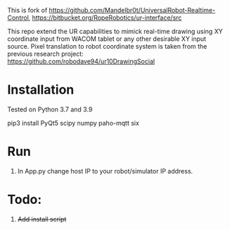 
This is fork of https://github.com/Mandelbr0t/UniversalRobot-Realtime-Control, https://bitbucket.org/RopeRobotics/ur-interface/src

This repo extend the UR capabilities to mimick real-time drawing using XY coordinate input from WACOM tablet or any other desirable XY input source. Pixel translation to robot coordinate system is taken from the previous research project: https://github.com/robodave94/ur10DrawingSocial


# Installation
Tested on Python 3.7 and 3.9

pip3 install PyQt5 scipy numpy paho-mqtt six
# Run
1. In App.py change host IP to your robot/simulator IP address. 

# Todo:
1. ~~Add install script~~